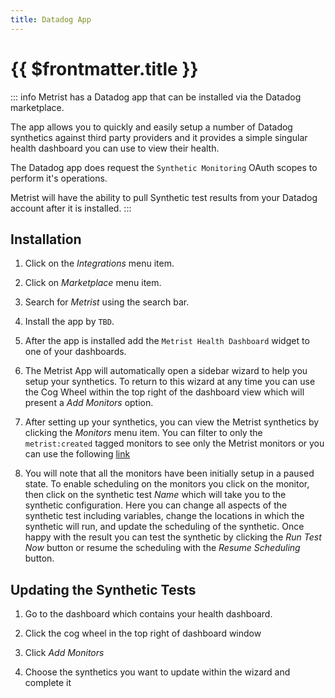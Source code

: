 ```yaml
---
title: Datadog App
---
```


# {{ $frontmatter.title }}

::: info
Metrist has a Datadog app that can be installed via the Datadog marketplace.

The app allows you to quickly and easily setup a number of Datadog synthetics against third party providers and it provides a simple singular health dashboard you can use to view their health.

The Datadog app does request the `Synthetic Monitoring` OAuth scopes to perform it's operations.

Metrist will have the ability to pull Synthetic test results from your Datadog account after it is installed.
:::

## Installation

1. Click on the _Integrations_ menu item.

1. Click on _Marketplace_ menu item.

1. Search for _Metrist_ using the search bar.

1. Install the app by `TBD`.

1. After the app is installed add the `Metrist Health Dashboard` widget to one of your dashboards.

1. The Metrist App will automatically open a sidebar wizard to help you setup your synthetics. To return to this wizard at any time you can use the Cog Wheel within the top right of the dashboard view which will present a _Add Monitors_ option.

1. After setting up your synthetics, you can view the Metrist synthetics by clicking the _Monitors_ menu item. You can filter to only the `metrist:created` tagged monitors to see only the Metrist monitors or you can use the following [link](https://app.datadoghq.com/monitors/manage?q=tag%253A%22metrist%253Acreated%22)

1. You will note that all the monitors have been initially setup in a paused state. To enable scheduling on the monitors you click on the monitor, then click on the
synthetic test _Name_ which will take you to the synthetic configuration. Here you can change all aspects of the synthetic test including variables, change the locations in which the synthetic will run, and update the scheduling of the synthetic. Once happy with the result you can test the synthetic by clicking the _Run Test Now_ button or resume the scheduling with the _Resume Scheduling_ button.

## Updating the Synthetic Tests

1. Go to the dashboard which contains your health dashboard.

1. Click the cog wheel in the top right of dashboard window

1. Click _Add Monitors_

1. Choose the synthetics you want to update within the wizard and complete it
